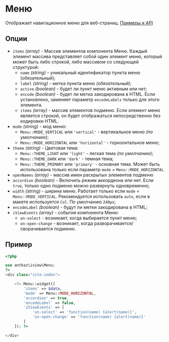 # Меню

Отображает навигационное меню для веб-страниц. [Примеры и API](https://www.iviewui.com/components/menu-en)

## Опции

 * `items` *(array)* - Массив элементов компонента Меню. 
Каждый элемент массива представляет собой один элемент меню, 
который может быть либо строкой, либо массивом со следующей структурой:
    * `name` *(string)* - уникальный идентификатор пункта меню (обязательный);
    * `label` *(string)* - метка пункта меню *(обязательный)*;
    * `active` *(boolean)* - будет ли пункт меню активным или нет;
    * `encode` *(boolean)* - будет ли метка закодирована в HTML. 
    Если установлено, заменяет параметр `encodeLabels` только для этого элемента.
    * `items` *(array)* - массив элементов подменю.
    Если элемент меню является строкой, он будет отображаться непосредственно без кодировки HTML.
 * `mode` *(string)* - мод меню:
	* `Menu::MODE_VERTICAL` или `'vertical'` - вертикальное меню *(по умолчанию)*;
	* `Menu::MODE_HORIZONTAL` или `'horizontal'` - горизонтальное меню;
 * `theme` *(string)* - Цветовая тема:
	 * `Menu::THEME_LIGHT` или `'light'` - легкая тема *(по умолчанию)*;
	 * `Menu::THEME_DARK` или `'dark'` - темная тема;
	 * `Menu::THEME_PRIMARY` или `'primary'` - основная тема. Может быть использована только если параметр `mode` = `Menu::MODE_HORIZONTAL`
* `openNames` *(array)* - массив имен раскрытых элементов подменю
* `accordion` *(boolean)* - Включить режим аккордеона или нет. Если `true`, только одно подменю можно развернуть одновременно;
* `width` *(string)* - ширина меню. Работает только если `mode` = `Menu::MODE_VERTICAL`. Рекомендуется использовать `auto`, если в макете используется `Col`. По умолчанию `240px`;
* `encodeLabel` *(boolean)* - будут ли метки закодирована в HTML;
* `iViewEvents` *(array)* - события компонента Меню: 
	* `on-select` - возникает, когда выбирается пункт меню;
	* `on-open-change` - возникает, когда разворачивается/сворачивается подменю.

## Пример
```php
<?php

use antkaz\iview\Menu;
?>
<div class="site-index">

    <?= Menu::widget([
        'items' => $data,
        'mode' => Menu::MODE_HORIZONTAL,
        'accordion' => true,
        'encodeLabel' => false,
        'iViewEvents' => [
            'on-select' => 'function(name) {alert(name)}',
            'on-open-change' => 'function(name) {alert(name)}'
        ]
    ]); ?>

</div>
```